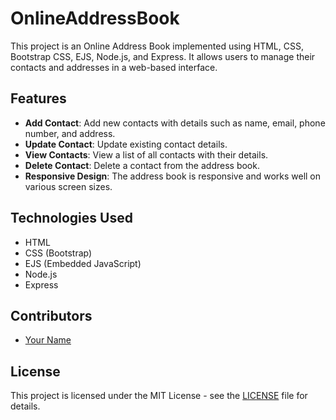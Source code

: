 # OnlineAddressBook
This project is an Online Address Book implemented using HTML, CSS, Bootstrap CSS, EJS, Node.js, and Express. It allows users to manage their contacts and addresses in a web-based interface.

## Features

- **Add Contact**: Add new contacts with details such as name, email, phone number, and address.
- **Update Contact**: Update existing contact details.
- **View Contacts**: View a list of all contacts with their details.
- **Delete Contact**: Delete a contact from the address book.
- **Responsive Design**: The address book is responsive and works well on various screen sizes.

## Technologies Used

- HTML
- CSS (Bootstrap)
- EJS (Embedded JavaScript)
- Node.js
- Express


## Contributors

- [Your Name](link-to-your-github-profile)

## License

This project is licensed under the MIT License - see the [LICENSE](LICENSE) file for details.

